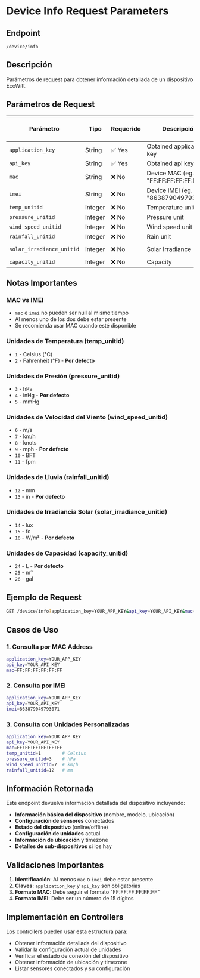# Device Info Request Parameters

## Endpoint
`/device/info`

## Descripción
Parámetros de request para obtener información detallada de un dispositivo EcoWitt.

## Parámetros de Request

| Parámetro | Tipo | Requerido | Descripción | Valores por Defecto |
|-----------|------|-----------|-------------|-------------------|
| `application_key` | String | ✅ Yes | Obtained application key | - |
| `api_key` | String | ✅ Yes | Obtained api key | - |
| `mac` | String | ❌ No | Device MAC (eg. "FF:FF:FF:FF:FF:FF") | - |
| `imei` | String | ❌ No | Device IMEI (eg. "863879049793071") | - |
| `temp_unitid` | Integer | ❌ No | Temperature unit | `2` (℉) |
| `pressure_unitid` | Integer | ❌ No | Pressure unit | `4` (inHg) |
| `wind_speed_unitid` | Integer | ❌ No | Wind speed unit | `9` (mph) |
| `rainfall_unitid` | Integer | ❌ No | Rain unit | `13` (in) |
| `solar_irradiance_unitid` | Integer | ❌ No | Solar Irradiance | `16` (W/m²) |
| `capacity_unitid` | Integer | ❌ No | Capacity | `24` (L) |

## Notas Importantes

### MAC vs IMEI
- `mac` e `imei` no pueden ser null al mismo tiempo
- Al menos uno de los dos debe estar presente
- Se recomienda usar MAC cuando esté disponible

### Unidades de Temperatura (temp_unitid)
- `1` - Celsius (℃)
- `2` - Fahrenheit (℉) - **Por defecto**

### Unidades de Presión (pressure_unitid)
- `3` - hPa
- `4` - inHg - **Por defecto**
- `5` - mmHg

### Unidades de Velocidad del Viento (wind_speed_unitid)
- `6` - m/s
- `7` - km/h
- `8` - knots
- `9` - mph - **Por defecto**
- `10` - BFT
- `11` - fpm

### Unidades de Lluvia (rainfall_unitid)
- `12` - mm
- `13` - in - **Por defecto**

### Unidades de Irradiancia Solar (solar_irradiance_unitid)
- `14` - lux
- `15` - fc
- `16` - W/m² - **Por defecto**

### Unidades de Capacidad (capacity_unitid)
- `24` - L - **Por defecto**
- `25` - m³
- `26` - gal

## Ejemplo de Request

```bash
GET /device/info?application_key=YOUR_APP_KEY&api_key=YOUR_API_KEY&mac=FF:FF:FF:FF:FF:FF&temp_unitid=2&pressure_unitid=4&wind_speed_unitid=9&rainfall_unitid=13&solar_irradiance_unitid=16&capacity_unitid=24
```

## Casos de Uso

### 1. Consulta por MAC Address
```bash
application_key=YOUR_APP_KEY
api_key=YOUR_API_KEY
mac=FF:FF:FF:FF:FF:FF
```

### 2. Consulta por IMEI
```bash
application_key=YOUR_APP_KEY
api_key=YOUR_API_KEY
imei=863879049793071
```

### 3. Consulta con Unidades Personalizadas
```bash
application_key=YOUR_APP_KEY
api_key=YOUR_API_KEY
mac=FF:FF:FF:FF:FF:FF
temp_unitid=1        # Celsius
pressure_unitid=3    # hPa
wind_speed_unitid=7  # km/h
rainfall_unitid=12   # mm
```

## Información Retornada

Este endpoint devuelve información detallada del dispositivo incluyendo:

- **Información básica del dispositivo** (nombre, modelo, ubicación)
- **Configuración de sensores** conectados
- **Estado del dispositivo** (online/offline)
- **Configuración de unidades** actual
- **Información de ubicación** y timezone
- **Detalles de sub-dispositivos** si los hay

## Validaciones Importantes

1. **Identificación**: Al menos `mac` o `imei` debe estar presente
2. **Claves**: `application_key` y `api_key` son obligatorias
3. **Formato MAC**: Debe seguir el formato "FF:FF:FF:FF:FF:FF"
4. **Formato IMEI**: Debe ser un número de 15 dígitos

## Implementación en Controllers

Los controllers pueden usar esta estructura para:
- Obtener información detallada del dispositivo
- Validar la configuración actual de unidades
- Verificar el estado de conexión del dispositivo
- Obtener información de ubicación y timezone
- Listar sensores conectados y su configuración 